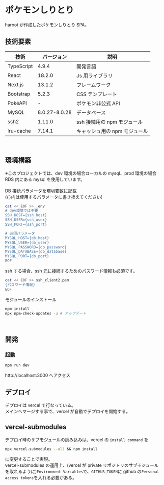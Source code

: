 # ポケモンしりとり

haroot が作成したポケモンしりとり SPA。

## 技術要素

| 技術       | バージョン    | 説明                          |
| ---------- | ------------- | ----------------------------- |
| TypeScript | 4.9.4         | 開発言語                      |
| React      | 18.2.0        | Js 用ライブラリ               |
| Next.js    | 13.1.2        | フレームワーク                |
| Bootstrap  | 5.2.3         | CSS テンプレート              |
| PokéAPI    | -             | ポケモン非公式 API            |
| MySQL      | 8.0.27-8.0.28 | データベース                  |
| ssh2       | 1.11.0        | ssh 接続用の npm モジュール   |
| lru-cache  | 7.14.1        | キャッシュ用の npm モジュール |

<br>

## 環境構築

※このプロジェクトでは、dev 環境の場合ローカルの mysql、prod 環境の場合 RDS 内にある mysql を使用しています。<br>
<br>
DB 接続パラメータを環境変数に記載<br>
(`{}`内は使用するパラメータに書き換えてください)

```sh
cat << EOF >> .env
# dev環境では不要
SSH_HOST={ssh_host}
SSH_USER={ssh_user}
SSH_PORT={ssh_port}

# 必須パラメータ
MYSQL_HOST={db_host}
MYSQL_USER={db_user}
MYSQL_PASSWORD={db_password}
MYSQL_DATABASE={db_database}
MYSQL_PORT={db_port}
EOF
```

ssh する場合、ssh 元に接続するためのパスワード情報も必須です。

```sh
cat << EOF >> ssh_client2.pem
{パスワード情報}
EOF
```

モジュールのインストール

```sh
npm install
npx npm-check-updates -u # アップデート
```

<br>

## 開発

### 起動

```sh
npm run dev
```

http://localhost:3000 へアクセス

## デプロイ

デプロイは vercel で行なっている。<br>
メインへマージする事で、vercel が自動でデプロイを開始する。<br>

## vercel-submodules

デプロイ時のサブモジュールの読み込みは、vercel の `install command` を

```sh
npx vercel-submodules --all && npm install
```

に変更することで実現。<br>
vercel-submodules の運用上、(vercel が private リポジトリのサブモジュールを取れるように)`Environment Variables`で、`GITHUB_TOKEN`に github の`Personal access tokens`を入れる必要がある。
